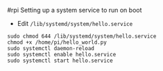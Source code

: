 #rpi Setting up a system service to run on boot
- Edit `/lib/systemd/system/hello.service`
```
sudo chmod 644 /lib/systemd/system/hello.service
chmod +x /home/pi/hello_world.py
sudo systemctl daemon-reload
sudo systemctl enable hello.service
sudo systemctl start hello.service
```
